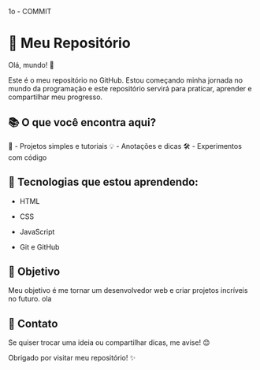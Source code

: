 1o - COMMIT
# 🚀 Meu Repositório

Olá, mundo! 👋

Este é o meu repositório no GitHub. Estou começando minha jornada no mundo da programação e este repositório servirá para praticar, aprender e compartilhar meu progresso.

## 📚 O que você encontra aqui?
📝 - Projetos simples e tutoriais
💡 - Anotações e dicas
🛠️ - Experimentos com código


## 🌱 Tecnologias que estou aprendendo:
 
- HTML

- CSS

- JavaScript

- Git e GitHub
 

## 🎯 Objetivo
 
Meu objetivo é me tornar um desenvolvedor web e criar projetos incríveis no futuro.
ola

## 💬 Contato
Se quiser trocar uma ideia ou compartilhar dicas, me avise! 😊

Obrigado por visitar meu repositório! ✨